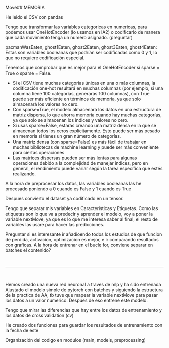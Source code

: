 Move## MEMORIA


He leido el CSV con pandas

Tengo que transformar las variables categoricas en numericas, para podemos usar OneHotEncoder (lo usamos en IA2) o codificarlo de manera que cada movimiento tenga un numero asignado. (preguntar)

pacmanWasEaten, ghost1Eaten, ghost2Eaten, ghost3Eaten, ghost4Eaten: Estas son variables booleanas que podrían ser codificadas como 0 y 1, lo que no requiere codificación especial.

Tenemos que comprobar que es mejor para el OneHotEncoder si sparse = True o sparse = False.

- Si el CSV tiene muchas categorías únicas en una o más columnas, la codificación one-hot resultará en muchas columnas (por ejemplo, si una columna tiene 100 categorías, generarás 100 columnas),
	con True puede ser más eficiente en términos de memoria, ya que solo almacenará los valores no cero.
- Con sparse=True, el modelo almacenará los datos en una estructura de matriz dispersa, lo que ahorra memoria cuando hay muchas categorías, ya que solo se almacenan los índices y valores no cero.
- Si usas sparse=False, estarás creando una matriz densa en la que se almacenan todos los ceros explícitamente. Esto puede ser más pesado en memoria si tienes un gran número de categorías.
- Una matriz densa (con sparse=False) es más fácil de trabajar en muchas bibliotecas de machine learning y puede ser más conveniente para ciertas operaciones
- Las matrices dispersas pueden ser más lentas para algunas operaciones debido a la complejidad de manejar índices, pero en general, el rendimiento puede variar según la tarea específica que estés realizando.

A la hora de preprocesar los datos, las variables booleanas las he procesado poniendo a 0 cuando es False y 1 cuando es True

Despues convierto el dataset ya codificado en un tensor.

Tengo que separar mis variables en Caracteristicas y Etiquetas. Como las etiquetas son lo que va a predecir y aprender el modelo, voy a poner la variable nextMove, ya que es lo que me interesa saber al final,
	el resto de variables las usare para hacer las predicciones.

Preguntar si es interesante ir añadioendo todos los estudios de que funcion de perdida, activacion, optimizacion es mejor, e ir comparando resultados con graficas.
A la hora de entrenar en el bucle for, conviene separar en batches el contenido?

<br>

---

<br>

Hemos creado una nueva red neuronal a traves de mlp y ha sido entrenada
Ajustado el modelo simple de pytorch con batches y siguiendo la estructura de la practica de AA, tb tuve que mapear la variable nextMove para pasar los datos a un valor numerico.
Despues de eso entrene este modelo.

Tengo que mirar las diferencias que hay entre los datos de entrenamiento y los datos de cross validation (cv)

He creado dos funciones para guardar los resultados de entrenamiento con la fecha de este

Organización del codigo en modulos (main, models, preprocessing)

